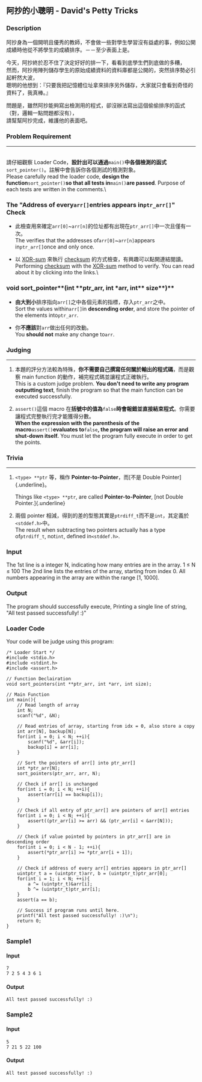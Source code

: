 阿抄的小聰明 - David\'s Petty Tricks
------------------------------------

### Description

<div>

阿抄身為一個開明且優秀的教師，不會做一些對學生學習沒有益處的事，例如公開成績時他從不將學生的成績排序。－－至少表面上是。

今天，阿抄終於忍不住了決定好好的排一下，看看到底學生們到底做的多糟，\
然而，阿抄用陣列儲存學生的原始成績資料的資料庫都是公開的，突然排序勢必引起軒然大波，\
聰明的他想到：『只要我把記憶體位址拿來排序另外儲存，大家就只會看到奇怪的資料了，我真棒。』

問題是，雖然阿抄能夠寫出檢測用的程式，卻沒辦法寫出這個偷偷排序的函式（對，邏輯一點問題都沒有），\
請幫幫阿抄完成，維護他的表面吧。

### Problem Requirement

------------------------------------------------------------------------

\
請仔細觀察 Loader
Code，**設計出可以通過**`main()`**中各個檢測的函式**`sort_pointer()`。註解中會告訴你各個測試的檢測對象。\
Please carefully read the loader code, **design the
function**`sort_pointer()`**so that all tests in**`main()`**are
passed**. Purpose of each tests are written in the comments.\

### The \"Address of every`arr[]`entries appears in`ptr_arr[]`\" Check

-   此檢查用來確定`arr[0]`\~`arr[n]`的位址都有出現在`ptr_arr[]`中一次且僅有一次。\
    The verifies that the addresses of`arr[0]`\~`arr[n]`appears
    in`ptr_arr[]`once and only once.

<!-- -->

-   以
    [XOR-sum](https://stackoverflow.com/questions/17284337/what-is-an-xor-sum)
    來執行 [checksum](https://en.wikipedia.org/wiki/Checksum)
    的方式檢查，有興趣可以點開連結閱讀。\
    Performing [checksum](https://en.wikipedia.org/wiki/Checksum) with
    the
    [XOR-sum](https://stackoverflow.com/questions/17284337/what-is-an-xor-sum)
    method to verify. You can read about it by clicking into the links.\

### **void** sort\_pointer**(int \*\***ptr\_arr**, int \***arr**, int** size**)**

-   **由大到小**排序指向`arr[]`之中各個元素的指標，存入`ptr_arr`之中。\
    Sort the values within`arr[]`in **descending order**, and store the
    pointer of the elements into`ptr_arr`.

-   你**不應該**對`arr`做出任何的改動。\
    You **should not** make any change to`arr`.

### Judging

------------------------------------------------------------------------

1.  本題的評分方法較為特殊，**你不需要自己撰寫任何關於輸出的程式碼**，而是觀察
    main function 的動作，補完程式碼並讓程式正確執行。\
    This is a custom judge problem. **You don\'t need to write any
    program outputting text**, finish the program so that the main
    function can be executed successfully.

2.  `assert()`這個 macro
    在**括號中的值為**`false`**時會報錯並直接結束程式**。你需要讓程式完整執行完才能獲得分數。\
    **When the expression with the parenthesis of the
    macro**`assert()`**evaluates to**`false`**, the program will raise
    an error and shut-down itself.** You must let the program fully
    execute in order to get the points.

### Trivia

------------------------------------------------------------------------

1.  `<type> **ptr` 等，稱作 **Pointer-to-Pointer**，而[不是 Double
    Pointer]{.underline}。

    Things like `<type> **ptr`, are called **Pointer-to-Pointer**, [not
    Double Pointer.]{.underline}

2.  兩個 pointer
    相減，得到的差的型態其實是`ptrdiff_t`而不是`int`，其定義於`<stddef.h>`中。\
    The result when subtracting two pointers actually has a type
    of`ptrdiff_t`, not`int`, defined in`<stddef.h>`.

</div>

### Input

The 1st line is a integer N, indicating how many entries are in the
array. 1 ≤ N ≤ 100 The 2nd line lists the entries of the array, starting
from index 0. All numbers appearing in the array are within the range
\[1, 1000\].

### Output

The program should successfully execute, Printing a single line of
string, \"All test passed successfully! :)\"

### Loader Code

<div>

Your code will be judge using this program:

</div>

    /* Loader Start */
    #include <‍stdio.h>
    #include <‍stdint.h>
    #include <‍assert.h>

    // Function Declairation 
    void sort_pointers(int **ptr_arr, int *arr, int size);

    // Main Function
    int main(){
        // Read length of array
        int N;
        scanf("%d", &N);
        
        // Read entries of array, starting from idx = 0, also store a copy
        int arr[N], backup[N];
        for(int i = 0; i <‍ N; ++i){
            scanf("%d", &arr[i]);
            backup[i] = arr[i];
        }

        // Sort the pointers of arr[] into ptr_arr[]
        int *ptr_arr[N];
        sort_pointers(ptr_arr, arr, N);

        // Check if arr[] is unchanged
        for(int i = 0; i <‍ N; ++i){
            assert(arr[i] == backup[i]);
        }

        // Check if all entry of ptr_arr[] are pointers of arr[] entries
        for(int i = 0; i <‍ N; ++i){
            assert((ptr_arr[i] >= arr) && (ptr_arr[i] <‍ &arr[N]));
        } 

        // Check if value pointed by pointers in ptr_arr[] are in descending order
        for(int i = 0; i <‍ N - 1; ++i){
            assert(*ptr_arr[i] >= *ptr_arr[i + 1]);
        }

        // Check if address of every arr[] entries appears in ptr_arr[]
        uintptr_t a = (uintptr_t)arr, b = (uintptr_t)ptr_arr[0];
        for(int i = 1; i <‍ N; ++i){
            a ^= (uintptr_t)&arr[i];
            b ^= (uintptr_t)ptr_arr[i];
        }
        assert(a == b);

        // Success if program runs until here.
        printf("All test passed successfully! :)\n");
        return 0;
    }

<div>

### Sample1

#### Input

    7 
    7 2 5 4 3 6 1

#### Output

    All test passed successfully! :)

</div>

<div>

### Sample2

#### Input

    5
    7 21 5 22 100

#### Output

    All test passed successfully! :)

</div>
